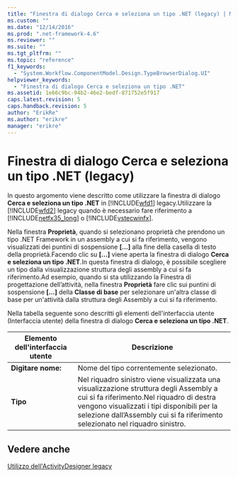 ```yaml
---
title: "Finestra di dialogo Cerca e seleziona un tipo .NET (legacy) | Microsoft Docs"
ms.custom: ""
ms.date: "12/14/2016"
ms.prod: ".net-framework-4.6"
ms.reviewer: ""
ms.suite: ""
ms.tgt_pltfrm: ""
ms.topic: "reference"
f1_keywords: 
  - "System.Workflow.ComponentModel.Design.TypeBrowserDialog.UI"
helpviewer_keywords: 
  - "Finestra di dialogo Cerca e seleziona un tipo .NET"
ms.assetid: 1e66c9bc-94b2-46e2-bedf-871752e5f917
caps.latest.revision: 5
caps.handback.revision: 5
author: "ErikRe"
ms.author: "erikre"
manager: "erikre"
---
```

# Finestra di dialogo Cerca e seleziona un tipo .NET (legacy)
In questo argomento viene descritto come utilizzare la finestra di dialogo **Cerca e seleziona un tipo .NET** in [!INCLUDE[wfd1](../workflow-designer/includes/wfd1_md.md)] legacy.Utilizzare la [!INCLUDE[wfd2](../workflow-designer/includes/wfd2_md.md)] legacy quando è necessario fare riferimento a [!INCLUDE[netfx35_long](../workflow-designer/includes/netfx35_long_md.md)] o [!INCLUDE[vstecwinfx](../workflow-designer/includes/vstecwinfx_md.md)].  
  
 Nella finestra **Proprietà**, quando si selezionano proprietà che prendono un tipo .NET Framework in un assembly a cui si fa riferimento, vengono visualizzati dei puntini di sospensione **\[...\]** alla fine della casella di testo della proprietà.Facendo clic su **\[...\]** viene aperta la finestra di dialogo **Cerca e seleziona un tipo .NET**.In questa finestra di dialogo, è possibile scegliere un tipo dalla visualizzazione struttura degli assembly a cui si fa riferimento.Ad esempio, quando si sta utilizzando la Finestra di progettazione dell’attività, nella finestra **Proprietà** fare clic sui puntini di sospensione **\[...\]** della **Classe di base** per selezionare un'altra classe di base per un'attività dalla struttura degli Assembly a cui si fa riferimento.  
  
 Nella tabella seguente sono descritti gli elementi dell'interfaccia utente \(Interfaccia utente\) della finestra di dialogo **Cerca e seleziona un tipo .NET**.  
  
|Elemento dell'interfaccia utente|Descrizione|  
|--------------------------------------|-----------------|  
|**Digitare nome:**|Nome del tipo correntemente selezionato.|  
|**Tipo**|Nel riquadro sinistro viene visualizzata una visualizzazione struttura degli Assembly a cui si fa riferimento.Nel riquadro di destra vengono visualizzati i tipi disponibili per la selezione dall’Assembly cui si fa riferimento selezionato nel riquadro sinistro.|  
  
## Vedere anche  
 [Utilizzo dell'ActivityDesigner legacy](../workflow-designer/using-the-legacy-activity-designer.md)